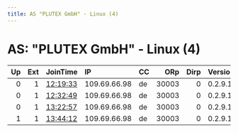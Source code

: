 ```yaml
---
title: AS "PLUTEX GmbH" - Linux (4)
---
```


# AS: "PLUTEX GmbH" - Linux (4)

|   Up |   Ext | JoinTime                                                                                            | IP           | CC   |   ORp |   Dirp | Version   | Contact   | Nickname   |   eFamMembers |
|-----:|------:|:----------------------------------------------------------------------------------------------------|:-------------|:-----|------:|-------:|:----------|:----------|:-----------|--------------:|
|    0 |     1 | [12:19:33](https://metrics.torproject.org/rs.html#details/CA8BDA342F3A5182F33AD952A8BE280704028590) | 109.69.66.98 | de   | 30003 |      0 | 0.2.9.16  | None      | purge      |             1 |
|    0 |     1 | [12:32:49](https://metrics.torproject.org/rs.html#details/C742FF9B85CCC7F5D42209FBFA932FC92D636547) | 109.69.66.98 | de   | 30003 |      0 | 0.2.9.16  | None      | purge      |             1 |
|    0 |     1 | [13:22:57](https://metrics.torproject.org/rs.html#details/40475CDC26AB9C50640E9FFDD32CA59D4FDD8450) | 109.69.66.98 | de   | 30003 |      0 | 0.2.9.16  | None      | purge      |             1 |
|    1 |     1 | [13:44:12](https://metrics.torproject.org/rs.html#details/0F4BB5EEECAB0B21C6B9D061A05A2DD8824D9DDB) | 109.69.66.98 | de   | 30003 |      0 | 0.2.9.16  | None      | purge      |             1 |
